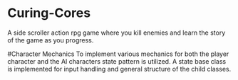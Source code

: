 # Curing-Cores
A side scroller action rpg game where you kill enemies and learn the story of the game as you progress.

#Character Mechanics
To implement various mechanics for both the player character and the AI characters state pattern is utilized. A state base class is implemented for input handling and general structure of the child classes.

